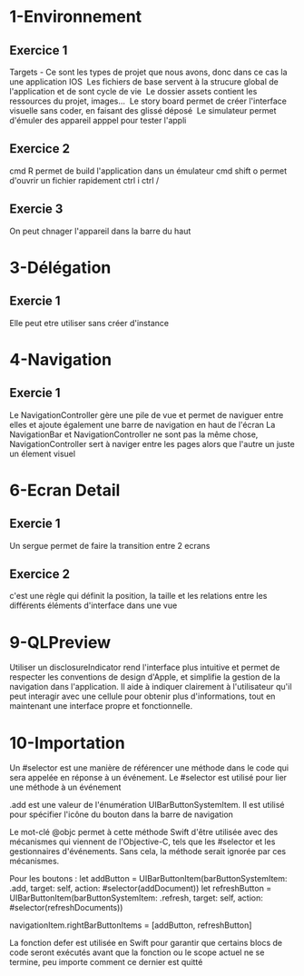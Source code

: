 # 1-Environnement

## Exercice 1

 Targets - Ce sont les types de projet que nous avons, donc dans ce cas la une application IOS
 Les fichiers de base servent à la strucure global de l'application et de sont cycle de vie
 Le dossier assets contient les ressources du projet, images...
 Le story board permet de créer l'interface visuelle sans coder, en faisant des glissé déposé
 Le simulateur permet d'émuler des appareil apppel pour tester l'appli
 
## Exercice 2

cmd R permet de build l'application dans un émulateur
cmd shift o permet d'ouvrir un fichier rapidement
ctrl i
ctrl /

## Exercie 3

On peut chnager l'appareil dans la barre du haut
 
# 3-Délégation

## Exercie 1

Elle peut etre utiliser sans créer d'instance

# 4-Navigation

## Exercie 1

Le NavigationController gère une pile de vue et permet de naviguer entre elles et ajoute également une barre de navigation en haut de l'écran
La NavigationBar et NavigationController ne sont pas la même chose, NavigationController sert à naviger entre les pages alors que l'autre un juste un élement visuel

# 6-Ecran Detail

## Exercie 1

Un sergue permet de faire la transition entre 2 ecrans

## Exercice 2

c'est une règle qui définit la position, la taille et les relations entre les différents éléments d'interface dans une vue 

# 9-QLPreview

Utiliser un disclosureIndicator rend l'interface plus intuitive et permet de respecter les conventions de design d'Apple, et simplifie la gestion de la navigation dans l'application. Il aide à indiquer clairement à l'utilisateur qu'il peut interagir avec une cellule pour obtenir plus d'informations, tout en maintenant une interface propre et fonctionnelle.


# 10-Importation

Un #selector est une manière de référencer une méthode dans le code qui sera appelée en réponse à un événement. Le #selector est utilisé pour lier une méthode à un événement

.add est une valeur de l'énumération UIBarButtonSystemItem. Il est utilisé pour spécifier l'icône du bouton dans la barre de navigation

Le mot-clé @objc permet à cette méthode Swift d'être utilisée avec des mécanismes qui viennent de l'Objective-C, tels que les #selector et les gestionnaires d'événements. Sans cela, la méthode serait ignorée par ces mécanismes.

Pour les boutons :
let addButton = UIBarButtonItem(barButtonSystemItem: .add, target: self, action: #selector(addDocument))
let refreshButton = UIBarButtonItem(barButtonSystemItem: .refresh, target: self, action: #selector(refreshDocuments))

navigationItem.rightBarButtonItems = [addButton, refreshButton]

La fonction defer est utilisée en Swift pour garantir que certains blocs de code seront exécutés avant que la fonction ou le scope actuel ne se termine, peu importe comment ce dernier est quitté 
